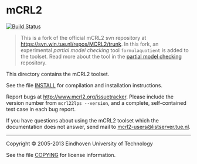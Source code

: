 # mCRL2
[![Build Status](https://travis-ci.org/gijskant/mcrl2-pmc.svg?branch=quotienting-svn)](https://travis-ci.org/gijskant/mcrl2-pmc/branches)

> This is a fork of the official mCRL2 svn repository at <https://svn.win.tue.nl/repos/MCRL2/trunk>.
> In this fork, an experimental *partial model checking* tool `formulaquotient` is added to the toolset.
> Read more about the tool in the [partial model checking](https://github.com/gijskant/partial-model-checking) repository.


This directory contains the mCRL2 toolset.

See the file [INSTALL](INSTALL) for compilation and installation instructions.

Report bugs at <http://www.mcrl2.org/issuetracker>. Please include the version
number from `mcrl22lps --version`, and a complete, self-contained test case in
each bug report.

If you have questions about using the mCRL2 toolset which the documentation
does not answer, send mail to <mcrl2-users@listserver.tue.nl>.

-----

Copyright &copy; 2005-2013 Eindhoven University of Technology

See the file [COPYING](COPYING) for license information.

